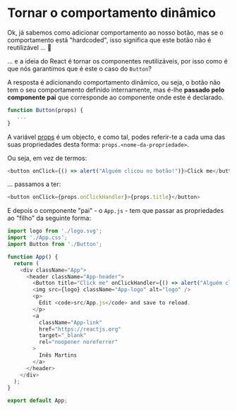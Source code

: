 # Tornar o comportamento dinâmico

Ok, já sabemos como adicionar comportamento ao nosso botão, mas se o comportamento está "hardcoded", isso significa que este botão não é reutilizável ... 🤔

... e a ideia do React é tornar os componentes reutilizáveis, por isso como é que nós garantimos que é este o caso do `Button`?

A resposta é adicionando comportamento dinâmico, ou seja, o botão não tem o seu comportamento definido internamente, mas é-lhe **passado pelo componente pai** que corresponde ao componente onde este é declarado.

```javascript
function Button(props) {
   ...
}
```

A variável [props](https://reactjs.org/docs/components-and-props.html#function-and-class-components) é um objecto, e como tal, podes referir-te a cada uma das suas propriedades desta forma: `props.<nome-da-propriedade>`.

Ou seja, em vez de termos:

```javascript
<button onClick={() => alert("Alguém clicou no botão!")}>Click me</button>
```

... passamos a ter:

```javascript
<button onClick={props.onClickHandler}>{props.title}</button>
```

E depois o componente "pai" - o `App.js` - tem que passar as propriedades ao "filho" da seguinte forma:

```javascript
import logo from './logo.svg';
import './App.css';
import Button from './Button';

function App() {
  return (
    <div className="App">
      <header className="App-header">
        <Button title="Click me" onClickHandler={() => alert("Alguém clicou no botão")}/>
        <img src={logo} className="App-logo" alt="logo" />
        <p>
          Edit <code>src/App.js</code> and save to reload.
        </p>
        <a
          className="App-link"
          href="https://reactjs.org"
          target="_blank"
          rel="noopener noreferrer"
        >
          Inês Martins
        </a>
      </header>
    </div>
  );
}

export default App;
```
